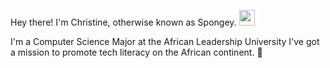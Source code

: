 
Hey there! I'm Christine, otherwise known as Spongey. <img src="https://github.githubassets.com/images/mona-whisper.gif" width= "25px">

I'm a Computer Science Major at the African Leadership University 
I've got a mission to promote tech literacy on the African continent. :lion:
